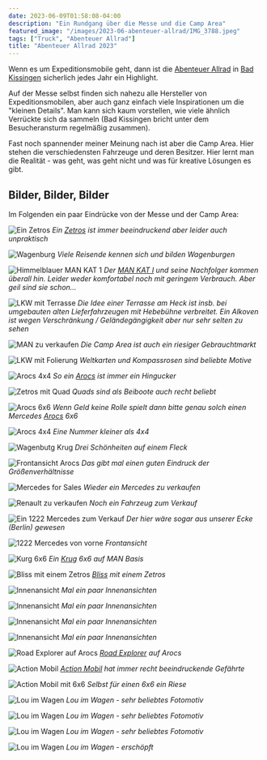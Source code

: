 ```yaml
---
date: 2023-06-09T01:58:08-04:00
description: "Ein Rundgang über die Messe und die Camp Area"
featured_image: "/images/2023-06-abenteuer-allrad/IMG_3788.jpeg"
tags: ["Truck", "Abenteuer Allrad"]
title: "Abenteuer Allrad 2023"
---
```

Wenn es um Expeditionsmobile geht, dann ist die [Abenteuer Allrad](https://www.abenteuer-allrad.de/) in [Bad Kissingen](https://de.wikipedia.org/wiki/Bad_Kissingen) sicherlich jedes Jahr ein Highlight.

Auf der Messe selbst finden sich nahezu alle Hersteller von Expeditionsmobilen, aber auch ganz einfach viele Inspirationen um die "kleinen Details". Man kann sich kaum vorstellen, wie viele ähnlich Verrückte sich da sammeln (Bad Kissingen bricht unter dem Besucheransturm regelmäßig zusammen).

Fast noch spannender meiner Meinung nach ist aber die Camp Area. Hier stehen die verschiedensten Fahrzeuge und deren Besitzer. Hier lernt man die Realität - was geht, was geht nicht und was für kreative Lösungen es gibt.

## Bilder, Bilder, Bilder

Im Folgenden ein paar Eindrücke von der Messe und der Camp Area:

![Ein Zetros](/images/2023-06-abenteuer-allrad/IMG_3789.jpeg)
*Ein [Zetros](https://de.wikipedia.org/wiki/Mercedes-Benz_Zetros) ist immer beeindruckend aber leider auch unpraktisch*

![Wagenburg](/images/2023-06-abenteuer-allrad/IMG_3790.jpeg)
*Viele Reisende kennen sich und bilden Wagenburgen*

![Himmelblauer MAN KAT 1](/images/2023-06-abenteuer-allrad/IMG_3791.jpeg)
*Der [MAN KAT I](https://de.wikipedia.org/wiki/MAN_gl) und seine Nachfolger kommen überall hin. Leider weder komfortabel noch mit geringem Verbrauch. Aber geil sind sie schon...*

![LKW mit Terrasse](/images/2023-06-abenteuer-allrad/IMG_3792.jpeg)
*Die Idee einer Terrasse am Heck ist insb. bei umgebauten alten Lieferfahrzeugen mit Hebebühne verbreitet. Ein Alkoven ist wegen Verschränkung / Geländegängigkeit aber nur sehr selten zu sehen*

![MAN zu verkaufen](/images/2023-06-abenteuer-allrad/IMG_3793.jpeg)
*Die Camp Area ist auch ein riesiger Gebrauchtmarkt*

![LKW mit Folierung](/images/2023-06-abenteuer-allrad/IMG_3795.jpeg)
*Weltkarten und Kompassrosen sind beliebte Motive*

![Arocs 4x4](/images/2023-06-abenteuer-allrad/IMG_3796.jpeg)
*So ein [Arocs](https://de.wikipedia.org/wiki/Mercedes-Benz_Arocs) ist immer ein Hingucker*

![Zetros mit Quad](/images/2023-06-abenteuer-allrad/IMG_3797.jpeg)
*Quads sind als Beiboote auch recht beliebt*

![Arocs 6x6](/images/2023-06-abenteuer-allrad/IMG_3798.jpeg)
*Wenn Geld keine Rolle spielt dann bitte genau solch einen Mercedes [Arocs](https://de.wikipedia.org/wiki/Mercedes-Benz_Arocs) 6x6*

![Arocs 4x4](/images/2023-06-abenteuer-allrad/IMG_3799.jpeg)
*Eine Nummer kleiner als 4x4*

![Wagenbutg Krug](/images/2023-06-abenteuer-allrad/IMG_3800.jpeg)
*Drei Schönheiten auf einem Fleck*

![Frontansicht Arocs](/images/2023-06-abenteuer-allrad/IMG_3801.jpeg)
*Das gibt mal einen guten Eindruck der Größenverhältnisse*

![Mercedes for Sales](/images/2023-06-abenteuer-allrad/IMG_3802.jpeg)
*Wieder ein Mercedes zu verkaufen*

![Renault zu verkaufen](/images/2023-06-abenteuer-allrad/IMG_3804.jpeg)
*Noch ein Fahrzeug zum Verkauf*

![Ein 1222 Mercedes zum Verkauf](/images/2023-06-abenteuer-allrad/IMG_3805.jpeg)
*Der hier wäre sogar aus unserer Ecke (Berlin) gewesen*

![1222 Mercedes von vorne](/images/2023-06-abenteuer-allrad/IMG_3807.jpeg)
*Frontansicht*

![Kurg 6x6](/images/2023-06-abenteuer-allrad/IMG_3808.jpeg)
*Ein [Krug](https://krugxp.com/) 6x6 auf MAN Basis*

![Bliss mit einem Zetros](/images/2023-06-abenteuer-allrad/IMG_3809.jpeg)
*[Bliss](https://www.blissmobil.com/) mit einem Zetros*

![Innenansicht](/images/2023-06-abenteuer-allrad/IMG_3810.jpeg)
*Mal ein paar Innenansichten*

![Innenansicht](/images/2023-06-abenteuer-allrad/IMG_3811.jpeg)
*Mal ein paar Innenansichten*

![Innenansicht](/images/2023-06-abenteuer-allrad/IMG_3812.jpeg)
*Mal ein paar Innenansichten*

![Innenansicht](/images/2023-06-abenteuer-allrad/IMG_3814.jpeg)
*Mal ein paar Innenansichten*

![Road Explorer auf Arocs](/images/2023-06-abenteuer-allrad/IMG_3816.jpeg)
*[Road Explorer](https://roadxplorer.de/) auf Arocs*

![Action Mobil](/images/2023-06-abenteuer-allrad/IMG_3817.jpeg)
*[Action Mobil](https://www.actionmobil.com/) hat immer recht beeindruckende Gefährte*

![Action Mobil mit 6x6](/images/2023-06-abenteuer-allrad/IMG_3818.jpeg)
*Selbst für einen 6x6 ein Riese*

![Lou im Wagen](/images/2023-06-abenteuer-allrad/IMG_3819.jpeg)
*Lou im Wagen - sehr beliebtes Fotomotiv*

![Lou im Wagen](/images/2023-06-abenteuer-allrad/IMG_3820.jpeg)
*Lou im Wagen - sehr beliebtes Fotomotiv*

![Lou im Wagen](/images/2023-06-abenteuer-allrad/IMG_3821.jpeg)
*Lou im Wagen - sehr beliebtes Fotomotiv*

![Lou im Wagen](/images/2023-06-abenteuer-allrad/IMG_3822.jpeg)
*Lou im Wagen - erschöpft*